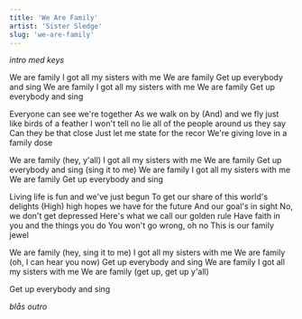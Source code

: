 ```yaml
---
title: 'We Are Family'
artist: 'Sister Sledge'
slug: 'we-are-family'
---
```


_intro med keys_

We are family
I got all my sisters with me
We are family
Get up everybody and sing
We are family
I got all my sisters with me
We are family
Get up everybody and sing

Everyone can see we're together
As we walk on by
(And) and we fly just like birds of a feather
I won't tell no lie
all of the people around us they say
Can they be that close
Just let me state for the recor
We're giving love in a family dose

We are family (hey, y'all)
I got all my sisters with me
We are family
Get up everybody and sing (sing it to me)
We are family
I got all my sisters with me
We are family
Get up everybody and sing

Living life is fun and we've just begun
To get our share of this world's delights
(High) high hopes we have for the future
And our goal's in sight
No, we don't get depressed
Here's what we call our golden rule
Have faith in you and the things you do
You won't go wrong, oh no
This is our family jewel

We are family (hey, sing it to me)
I got all my sisters with me
We are family (oh, I can hear you now)
Get up everybody and sing
We are family
I got all my sisters with me
We are family (get up, get up y'all)

Get up everybody and sing

_blås outro_
